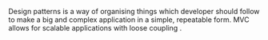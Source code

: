 Design patterns is a way of organising things which developer should follow to make a big and complex application in a simple, repeatable form. MVC allows for scalable applications with loose coupling .